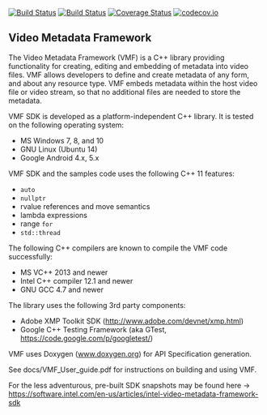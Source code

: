 [![Build Status](https://travis-ci.org/01org/vmf.svg?branch=master)](https://travis-ci.org/01org/vmf)
[![Build Status](https://ci.appveyor.com/api/projects/status/github/01org/vmf?branch=master&svg=true)](https://ci.appveyor.com/api/github/webhook?id=r5j9ocr4basnm7yj)
[![Coverage Status](https://coveralls.io/repos/github/01org/vmf/badge.svg?branch=master)](https://coveralls.io/github/01org/vmf?branch=master)
[![codecov.io](https://codecov.io/github/01org/vmf/coverage.svg?branch=master)](https://codecov.io/github/01org/vmf?branch=master)

Video Metadata Framework
------------------------

The Video Metadata Framework (VMF) is a C++ library providing functionality for creating, editing and embedding of metadata into video files.
VMF allows developers to define and create metadata of any form, and about any resource type.
VMF embeds metadata within the host video file or video stream, so that no additional files are needed to store the metadata.

VMF SDK is developed as a platform-independent C++ library. It is tested on the following operating system:
* MS Windows 7, 8, and 10
* GNU Linux (Ubuntu 14)
* Google Android 4.x, 5.x

VMF SDK and the samples code uses the following C++ 11 features:
* `auto`
* `nullptr`
* rvalue references and move semantics
* lambda expressions
* range `for`
* `std::thread`

The following C++ compilers are known to compile the VMF code successfully:
* MS VC++ 2013 and newer
* Intel C++ compiler 12.1 and newer
* GNU GCC 4.7 and newer


The library uses the following 3rd party components:
* Adobe XMP Toolkit SDK (http://www.adobe.com/devnet/xmp.html)
* Google C++ Testing Framework (aka GTest, https://code.google.com/p/googletest/)

VMF uses Doxygen (www.doxygen.org) for API Specification generation.

See docs/VMF_User_guide.pdf for instructions on building and using VMF.

For the less adventurous, pre-built SDK snapshots may be found here -> https://software.intel.com/en-us/articles/intel-video-metadata-framework-sdk
